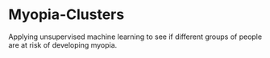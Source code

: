 # Myopia-Clusters
Applying unsupervised machine learning to see if different groups of people are at risk of developing myopia.
